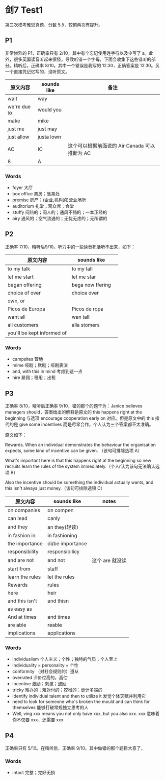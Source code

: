 # 剑7 Test1

第三次模考雅思真题，分数 5.5，较前两次有提升。

## P1

非常惨烈的 P1，正确率只有 2/10，其中有个忘记使用连字符以及少写了 a。此外，很多英国读音听起来很怪，导致听错一个字母，下面会收集下这些错听的部分。精听后，正确率 8/10。其中一个错误是我写的 12:30，正确答案是 12.30。另一个直接凭记忆写的，没听原文。

| 原文内容     | sounds like | 备注                                          |
| ------------ | ----------- | --------------------------------------------- |
| wait         | way         |                                               |
| we're due to | would you   |                                               |
| make         | mike        |                                               |
| just me      | just may    |                                               |
| just allow   | justa lown  |                                               |
| AC           | IC          | 这个可以根据前面说的 Air Canada 可以推断为 AC |
| 8            | A           |                                               |

### Words

- foyer 大厅
- box office 票房；售票处
- premise 房产；(企业,机构的)营业场所
- auditorium 礼堂；观众席；会堂
- stuffy 闷热的；闷人的；通风不畅的；一本正经的
- airy 通风的；空气流通的；无忧无虑的；无所谓的

## P2

正确率 7/10，精听后9/10。听力中的一些读音死活听不出来，如下：

| 原文内容                   | sounds like      |      |
| -------------------------- | ---------------- | ---- |
| to my talk                 | to my tall       |      |
| let me start               | let me star      |      |
| began offering             | bega now ffering |      |
| choice of over             | choice over      |      |
| own, or                    |                  |      |
| Picos de Europa            | Picos de ropa    |      |
| want all                   | wan tall         |      |
| all customers              | alla stomers     |      |
| you'll be kept informed of |                  |      |

### Words

- campsites 营地
- mime 哑剧；默剧；哑剧表演
- and, with this in mind 考虑到这一点
- hire 雇佣；租用；出租

## P3

正确率 8/10，精听后正确率 9/10，错的那个的题干为：Janice believes managers should，答案给出的解释是原文的 this happens right at the beginning 与选项 encourage cooperation early on 对应。但是原文中的 this 指代的是 give some incentives 而是尽早合作，个人认为三个答案都不太准确。

原文如下：

Rewards. When an individual demonstrates the behaviour the organisation expects, some kind of incentive can be given. （该句可排除选项 A）

What's important here is that this happens right at the beginning so new recruits learn the rules of the system immediately.（个人r认为该句无法确认选项 B）

Also the incentive should be something the individual actually wants, and this isn't always just money.（该句可排除选项 C）

| 原文内容        | sounds like      | notes           |
| --------------- | ---------------- | --------------- |
| on companies    | on compen        |                 |
| can lead        | canly            |                 |
| and they        | an they(轻读)    |                 |
| in fashion in   | in fashioning    |                 |
| the importance  | di/be importance |                 |
| responsibility  | responsibilicy   |                 |
| and are not     | and not          | 这个 are 就没读 |
| start from      | staff            |                 |
| learn the rules | let the rules    |                 |
| Rewards         | rules            |                 |
| here            | heir             |                 |
| and this isn't  | and thisn        |                 |
| as easy as      |                  |                 |
| And at times    | and times        |                 |
| are able        | reable           |                 |
| implications    | applications     |                 |

### Words

- individualism 个人主义；个性；独特的气质；个人至上
- individuality = personality = 个性
- conformity （对社会规则的）遵从
- overrated 评价过高的，高估
- incentive 激励；刺激；鼓励
- tricky 难办的；难对付的；狡猾的；诡计多端的
- identify individual talent and then to utilize it 发觉个体天赋并利用它
- need to look for someone who's broken the mould and can think for themselves 能够打破常规独立思考的人
- Well, ving xxx means you not only have xxx, but you also xxx. xxx 意味着你不仅要 xxx，还需要 xxx

## P4

正确率只有 5/10。在精听后，正确率 9/10。其中做错的那个题目大意了。

### Words

- intact 完整；完好无损
